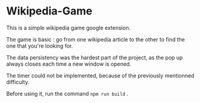 # Wikipedia-Game
This is a simple wikipedia game google extension.

The game is basic : go from one wikipedia article to the other to find the one that you're looking for.

The data persistency was the hardest part of the project, as the pop up always closes each time a new window is opened.

The timer could not be implemented, because of the previously mentionned difficulty.

Before using it, run the command `npm run build` .
